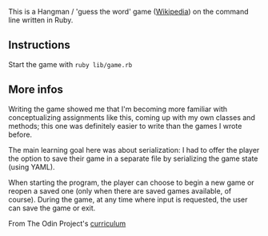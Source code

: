 This is a Hangman / 'guess the word' game ([Wikipedia](https://en.wikipedia.org/wiki/Hangman_(game))) on the command line written in Ruby.

## Instructions

Start the game with ```ruby lib/game.rb```

## More infos

Writing the game showed me that I'm becoming more familiar with conceptualizing assignments like this, coming up with my own classes and methods; this one was definitely easier to write than the games I wrote before.

The main learning goal here was about serialization: I had to offer the player the option to save their game in a separate file by serializing the game state (using YAML).

When starting the program, the player can choose to begin a new game or reopen a saved one (only when there are saved games available, of course). During the game, at any time where input is requested, the user can save the game or exit.

From The Odin Project's [curriculum](https://www.theodinproject.com/courses/ruby-programming/lessons/file-i-o-and-serialization)